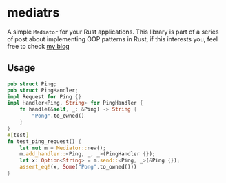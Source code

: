 # mediatrs

A simple `Mediator` for your Rust applications. This library is part
of a series of post about implementing OOP patterns in Rust, if this
interests you, feel free to check [my
blog](https://yorodm.is-a.dev/tags/rust/)

## Usage

```rust
pub struct Ping;
pub struct PingHandler;
impl Request for Ping {}
impl Handler<Ping, String> for PingHandler {
	fn handle(&self, _: &Ping) -> String {
		"Pong".to_owned()
	}
}
#[test]
fn test_ping_request() {
	let mut m = Mediator::new();
	m.add_handler::<Ping, _, _>(PingHandler {});
	let x: Option<String> = m.send::<Ping, _>(&Ping {});
	assert_eq!(x, Some("Pong".to_owned()))
}
```
